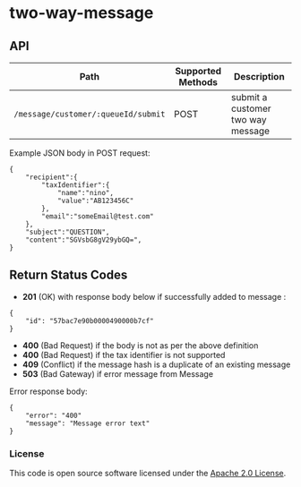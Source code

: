 
# two-way-message

## API

| Path | Supported Methods | Description
|---|---|---
|`/message/customer/:queueId/submit`|POST|submit a customer two way message

Example JSON body in POST request:
```
{ 
    "recipient":{
        "taxIdentifier":{
            "name":"nino",
            "value":"AB123456C"
        },
        "email":"someEmail@test.com"
    },
    "subject":"QUESTION",
    "content":"SGVsbG8gV29ybGQ=",
}
```

## Return Status Codes

- **201** (OK) with response body below if successfully added to message :

```
{
    "id": "57bac7e90b0000490000b7cf"
}
```

- **400** (Bad Request) if the body is not as per the above definition
- **400** (Bad Request) if the tax identifier is not supported
- **409** (Conflict) if the message hash is a duplicate of an existing message
- **503** (Bad Gateway) if error message from Message

Error response body:
```
{
    "error": "400"
    "message": "Message error text"
}
```
### License
This code is open source software licensed under the [Apache 2.0 License]("http://www.apache.org/licenses/LICENSE-2.0.html").
